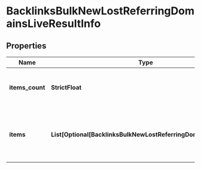 # BacklinksBulkNewLostReferringDomainsLiveResultInfo


## Properties

| Name | Type | Description | Notes |
|------------ | ------------- | ------------- | -------------|
**items_count** | **StrictFloat** | the number of results returned in the items array |[optional]|
**items** | **List[Optional[BacklinksBulkNewLostReferringDomainsLiveItem]]** | contains relevant backlinks and referring domains data |[optional]|